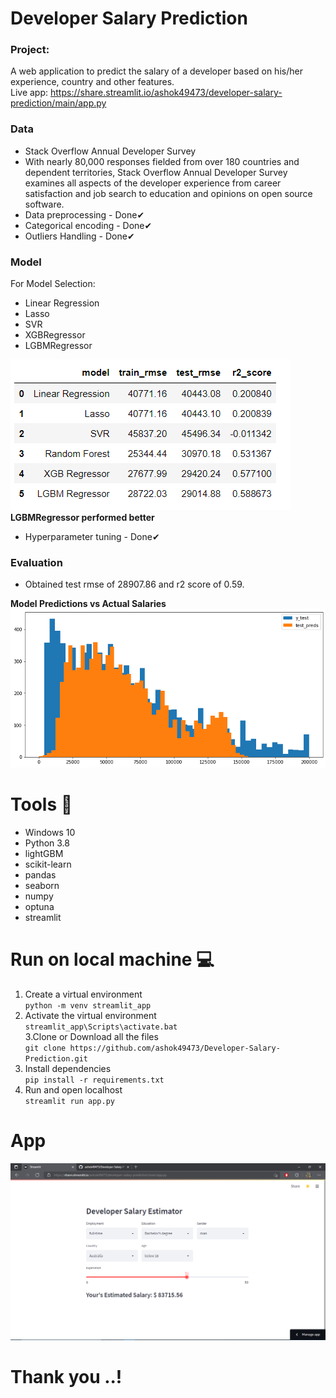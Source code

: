 # Developer Salary Prediction
### Project:
A web application to predict the salary of a developer based on his/her experience, country and other features.<br>
Live app: https://share.streamlit.io/ashok49473/developer-salary-prediction/main/app.py
### Data
- Stack Overflow Annual Developer Survey
- With nearly 80,000 responses fielded from over 180 countries and dependent territories, Stack Overflow Annual Developer Survey examines all aspects of the developer experience from career satisfaction and job search to education and opinions on open source software.
- Data preprocessing - Done✔
- Categorical encoding - Done✔
- Outliers Handling - Done✔

### Model
For Model Selection:
- Linear Regression
- Lasso
- SVR
- XGBRegressor
- LGBMRegressor

![models](https://github.com/ashok49473/Developer-Salary-Prediction/blob/main/artifacts/models.PNG)
**LGBMRegressor performed better**

- Hyperparameter tuning - Done✔

### Evaluation
- Obtained test rmse of 28907.86 and r2 score of 0.59.

**Model Predictions vs Actual Salaries**
![pred](https://github.com/ashok49473/Developer-Salary-Prediction/blob/main/artifacts/download.png)


# Tools 🎯
- Windows 10
- Python 3.8
- lightGBM
- scikit-learn
- pandas
- seaborn
- numpy
- optuna
- streamlit

# Run on local machine 💻
1. Create a virtual environment <br>
`python -m venv streamlit_app`<br>
2. Activate the virtual environment<br>
`streamlit_app\Scripts\activate.bat`<br>
3.Clone or Download all the files<br>
`git clone https://github.com/ashok49473/Developer-Salary-Prediction.git`<br>
4. Install dependencies<br>
`pip install -r requirements.txt`<br>
5. Run and open localhost<br>
`streamlit run app.py`<br>

# App
![Home](https://github.com/ashok49473/Developer-Salary-Prediction/blob/main/artifacts/Screenshot%20(88).png)
# Thank you ..!
